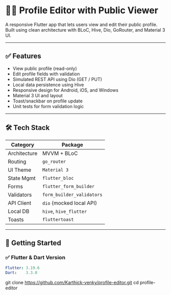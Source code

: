 # 🧑‍💼 Profile Editor with Public Viewer

A responsive Flutter app that lets users view and edit their public profile.  
Built using clean architecture with BLoC, Hive, Dio, GoRouter, and Material 3 UI.

---

## ✅ Features

- View public profile (read-only)
- Edit profile fields with validation
- Simulated REST API using Dio (GET / PUT)
- Local data persistence using Hive
- Responsive design for Android, iOS, and Windows
- Material 3 UI and layout
- Toast/snackbar on profile update
- Unit tests for form validation logic

---

## 🛠 Tech Stack

| Category     | Package                          |
|--------------|----------------------------------|
| Architecture | MVVM + BLoC                      |
| Routing      | `go_router`                      |
| UI Theme     | `Material 3`                     |
| State Mgmt   | `flutter_bloc`                   |
| Forms        | `flutter_form_builder`           |
| Validators   | `form_builder_validators`        |
| API Client   | `dio` (mocked local API)         |
| Local DB     | `hive`, `hive_flutter`           |
| Toasts       | `fluttertoast`                   |

---

## 🚀 Getting Started

### ✅ Flutter & Dart Version

```yaml
Flutter: 3.19.6
Dart:    3.3.0
```

git clone https://github.com/Karthick-venky/profile-editor.git
cd profile-editor

